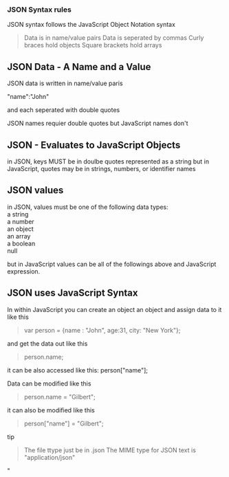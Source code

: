 ### JSON Syntax rules

JSON syntax follows the JavaScript Object Notation syntax
>Data is in name/value pairs
>Data is seperated by commas
>Curly braces hold objects
>Square brackets hold arrays

## JSON Data - A Name and a Value

JSON data is written in name/value paris

"name":"John"

and each seperated with double quotes

JSON names requier double quotes but JavaScript names don't

## JSON - Evaluates to JavaScript Objects
in JSON, keys MUST be in doulbe quotes represented as a string
but in JavaScript, quotes may be in strings, numbers, or identifier names

## JSON values
in JSON, values must be one of the following data types:<br>
a string<br>
a number<br>
an object<br>
an array<br>
a boolean<br>
null<br>

but in JavaScript values can be all of the followings above and JavaScript expression.

## JSON uses JavaScript Syntax 
In within JavaScript you can create an object an object and assign data to it like this

>var person = {name : "John", age:31, city: "New York"};

and get the data out like this

>person.name;

it can be also accessed like this:
person["name"];

Data can be modified like this

>person.name = "Gilbert";

it can also be modified like this

>person["name"] = "Gilbert";

tip

> The file ttype just be in .json
>The MIME type for JSON text is "application/json"

"
